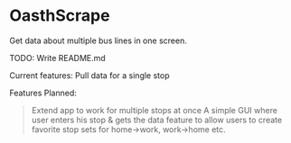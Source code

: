 # OasthScrape
Get data about multiple bus lines in one screen.

TODO: Write README.md


Current features: 
Pull data for a single stop



Features Planned: 
>Extend app to work for multiple stops at once
>A simple GUI where user enters his stop & gets the data
>feature to allow users to create favorite stop sets for home->work, work->home etc.
>
